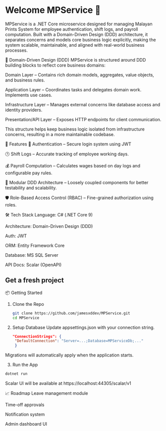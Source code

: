 # Welcome MPService 👋 
MPService is a .NET Core microservice designed for managing Malayan Prints System for employee authentication, shift logs, and payroll computation. Built with a Domain-Driven Design (DDD) architecture, it separates concerns and models core business logic explicitly, making the system scalable, maintainable, and aligned with real-world business processes.

🧭 Domain-Driven Design (DDD)
MPService is structured around DDD building blocks to reflect core business domains:

Domain Layer – Contains rich domain models, aggregates, value objects, and business rules.

Application Layer – Coordinates tasks and delegates domain work. Implements use cases.

Infrastructure Layer – Manages external concerns like database access and identity providers.

Presentation/API Layer – Exposes HTTP endpoints for client communication.

This structure helps keep business logic isolated from infrastructure concerns, resulting in a more maintainable codebase.


🚀 Features
🔐 Authentication – Secure login system using JWT

🕒 Shift Logs – Accurate tracking of employee working days.

💰 Payroll Computation – Calculates wages based on day logs and configurable pay rules.

🧩 Modular DDD Architecture – Loosely coupled components for better testability and scalability.

🛡️ Role-Based Access Control (RBAC) – Fine-grained authorization using roles.

🛠️ Tech Stack
Language: C# (.NET Core 9)

Architecture: Domain-Driven Design (DDD)

Auth: JWT

ORM: Entity Framework Core

Database: MS SQL Server

API Docs: Scalar (OpenAPI)

## Get a fresh project

📦 Getting Started
1. Clone the Repo
   ```bash
   git clone https://github.com/jamesxddev/MPService.git
   cd MPService
   ```

2. Setup Database
Update appsettings.json with your connection string.
   ```json
   "ConnectionStrings": {
    "DefaultConnection": "Server=...;Database=MPServiceDb;..."
    }
   ```

Migrations will automatically apply when the application starts.

3. Run the App
```bash
dotnet run
```

Scalar UI will be available at https://localhost:44305/scalar/v1

📈 Roadmap
 Leave management module

 Time-off approvals

 Notification system

 Admin dashboard UI

